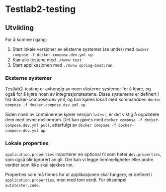 # Testlab2-testing

## Utvikling

For å komme i gang:

1. Start lokale versjoner av eksterne systemer (se under) med `docker compose -f docker-compose.dev.yml up`.
2. Kjør alle testene med `./mvnw test`
3. Start applikasjonen med `./mvnw spring-boot:run`

### Eksterne systemer

Testlab2-testing er avhengig av noen eksterne systemer for å kjøre, og også for å kjøre noen av integrasjonstestene.
Disse systemene er definert i fila docker-compose.dev.yml, og kan kjøres lokalt med
kommandoen `docker compose -f docker-compose.dev.yml up`.

Siden noen av containerene kjører versjon `latest`, er det viktig å oppdatere dem med jevne mellomrom. Det kan gjøres
med `docker compose -f docker-compose.dev.yml pull`, etterfulgt av `docker compose -f docker-compose.dev.yml up`.

### Lokale properties

`application.properties` importerer en optional fil som heter `dev.properties`, som også blir ignorert av git. Der kan
vi legge hemmeligheter eller andre verdier som ikke skal sjekkes inn.

Properties som må finnes for at applikasjonen skal fungere, er definert i `application.properties`, men med tom verdi.
For eksempel `autotester.code`. 
